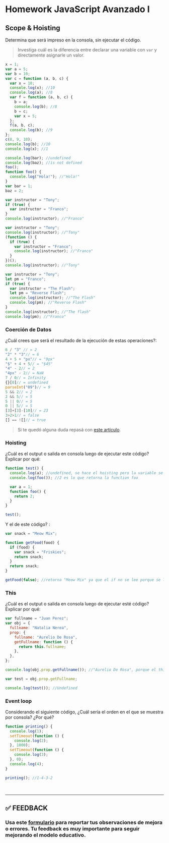 # Homework JavaScript Avanzado I

## Scope & Hoisting

Determina que será impreso en la consola, sin ejecutar el código.

> Investiga cuál es la diferencia entre declarar una variable con `var` y directamente asignarle un valor.

```javascript
x = 1;
var a = 5;
var b = 10;
var c = function (a, b, c) {
  var x = 10;
  console.log(x); //10
  console.log(a); //8
  var f = function (a, b, c) {
    b = a;
    console.log(b); //8
    b = c;
    var x = 5;
  };
  f(a, b, c);
  console.log(b); //9
};
c(8, 9, 10);
console.log(b); //10
console.log(x); //1
```

```javascript
console.log(bar); //undefined
console.log(baz); //is not defined
foo();
function foo() {
  console.log("Hola!"); //"Hola!"
}
var bar = 1;
baz = 2;
```

```javascript
var instructor = "Tony";
if (true) {
  var instructor = "Franco";
}
console.log(instructor); //"Franco"
```

```javascript
var instructor = "Tony";
console.log(instructor); //"Tony"
(function () {
  if (true) {
    var instructor = "Franco";
    console.log(instructor); //"Franco"
  }
})();
console.log(instructor); //"Tony"
```

```javascript
var instructor = "Tony";
let pm = "Franco";
if (true) {
  var instructor = "The Flash";
  let pm = "Reverse Flash";
  console.log(instructor); //"The Flash"
  console.log(pm); //"Reverse Flash"
}
console.log(instructor); //"The flash"
console.log(pm); //"Franco"
```

### Coerción de Datos

¿Cuál crees que será el resultado de la ejecución de estas operaciones?:

```javascript
6 / "3" // = 2
"2" * "3"// = 6
4 + 5 + "px"// = "9px"
"$" + 4 + 5// = "$45"
"4" - 2// = 2
"4px" - 2// = NaN
7 / 0// = Infinity
{}[0]// = undefined
parseInt("09")// = 9
5 && 2// = 2
2 && 5// = 5
5 || 0// = 5
0 || 5// = 5
[3]+[3]-[10]// = 23
3>2>1// = false
[] == ![]// = true
```

> Si te quedó alguna duda repasá con [este artículo](http://javascript.info/tutorial/object-conversion).

### Hoisting

¿Cuál es el output o salida en consola luego de ejecutar este código? Explicar por qué:

```javascript
function test() {
  console.log(a); //undefined, se hace el hoisting pero la variable se declara después;
  console.log(foo()); //2 es lo que retorna la function foo

  var a = 1;
  function foo() {
    return 2;
  }
}

test();
```

Y el de este código? :

```javascript
var snack = "Meow Mix";

function getFood(food) {
  if (food) {
    var snack = "Friskies";
    return snack;
  }
  return snack;
}

getFood(false); //retorna "Meow Mix" ya que el if no se lee porque se le paso por argumento un booleano false
```

### This

¿Cuál es el output o salida en consola luego de ejecutar esté código? Explicar por qué:

```javascript
var fullname = "Juan Perez";
var obj = {
  fullname: "Natalia Nerea",
  prop: {
    fullname: "Aurelio De Rosa",
    getFullname: function () {
      return this.fullname;
    },
  },
};

console.log(obj.prop.getFullname()); //"Aurelio De Rosa", porque el this.fullname se encuentra dentro del objeto prop

var test = obj.prop.getFullname;

console.log(test()); //Undefined
```

### Event loop

Considerando el siguiente código, ¿Cuál sería el orden en el que se muestra por consola? ¿Por qué?

```javascript
function printing() {
  console.log(1);
  setTimeout(function () {
    console.log(2);
  }, 1000);
  setTimeout(function () {
    console.log(3);
  }, 0);
  console.log(4);
}

printing(); //1-4-3-2
```

</br >

---

## **✅ FEEDBACK**

### Usa este [**formulario**](https://docs.google.com/forms/d/e/1FAIpQLSe1MybH_Y-xcp1RP0jKPLndLdJYg8cwyHkSb9MwSrEjoxyzWg/viewform) para reportar tus observaciones de mejora o errores. Tu feedback es muy importante para seguir mejorando el modelo educativo.
